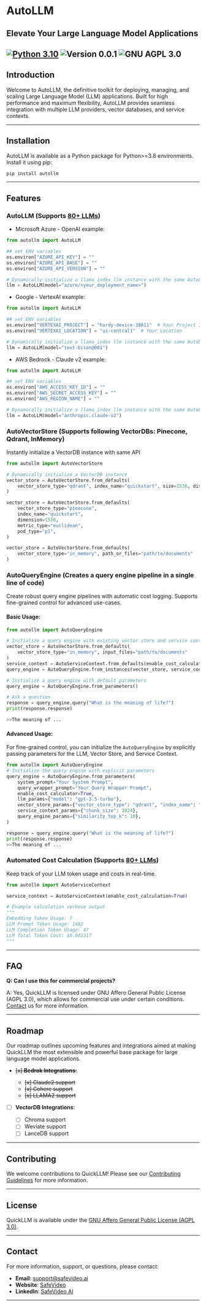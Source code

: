 # AutoLLM

## Elevate Your Large Language Model Applications

## [![Python 3.10](https://img.shields.io/badge/python-3.10-blue.svg)](https://www.python.org/downloads/release/python-3100/) ![Version 0.0.1](https://img.shields.io/badge/version-0.0.1-blue) ![GNU AGPL 3.0](https://img.shields.io/badge/license-AGPL_3.0-green)

## Introduction

Welcome to AutoLLM, the definitive toolkit for deploying, managing, and scaling Large Language Model (LLM) applications. Built for high performance and maximum flexibility, AutoLLM provides seamless integration with multiple LLM providers, vector databases, and service contexts.

______________________________________________________________________

## Installation

AutoLLM is available as a Python package for Python>=3.8 environments. Install it using pip:

```bash
pip install autollm
```

______________________________________________________________________

## Features

### AutoLLM (Supports [80+ LLMs](https://raw.githubusercontent.com/BerriAI/litellm/main/model_prices_and_context_window.json))

- Microsoft Azure - OpenAI example:

```python
from autollm import AutoLLM

## set ENV variables
os.environ["AZURE_API_KEY"] = ""
os.environ["AZURE_API_BASE"] = ""
os.environ["AZURE_API_VERSION"] = ""

# Dynamically initialize a llama_index llm instance with the same AutoLLM api
llm = AutoLLM(model="azure/<your_deployment_name>")
```

- Google - VertexAI example:

```python
from autollm import AutoLLM

## set ENV variables
os.environ["VERTEXAI_PROJECT"] = "hardy-device-38811"  # Your Project ID`
os.environ["VERTEXAI_LOCATION"] = "us-central1"  # Your Location

# Dynamically initialize a llama_index llm instance with the same AutoLLM api
llm = AutoLLM(model="text-bison@001")
```

- AWS Bedrock - Claude v2 example:

```python
from autollm import AutoLLM

## set ENV variables
os.environ["AWS_ACCESS_KEY_ID"] = ""
os.environ["AWS_SECRET_ACCESS_KEY"] = ""
os.environ["AWS_REGION_NAME"] = ""

# Dynamically initialize a llama_index llm instance with the same AutoLLM api
llm = AutoLLM(model="anthropic.claude-v2")
```

### AutoVectorStore (Supports following VectorDBs: Pinecone, Qdrant, InMemory)

Instantly initialize a VectorDB instance with same API

```python
from autollm import AutoVectorStore

# Dynamically initialize a VectorDB instance
vector_store = AutoVectorStore.from_defaults(
    vector_store_type="qdrant", index_name="quickstart", size=1536, distance="EUCLID"
)

vector_store = AutoVectorStore.from_defaults(
    vector_store_type="pinecone",
    index_name="quickstart",
    dimension=1536,
    metric_type="euclidean",
    pod_type="p1",
)

vector_store = AutoVectorStore.from_defaults(
    vector_store_type="in_memory", path_or_files="path/to/documents"
)
```

### AutoQueryEngine (Creates a query engine pipeline in a single line of code)

Create robust query engine pipelines with automatic cost logging. Supports fine-grained control for advanced use-cases.

#### Basic Usage:

```python
from autollm import AutoQueryEngine

# Initialize a query engine with existing vector store and service context
vector_store = AutoVectorStore.from_defaults(
    vector_store_type="in_memory", input_files="path/to/documents"
)
service_context = AutoServiceContext.from_defaults(enable_cost_calculation=True)
query_engine = AutoQueryEngine.from_instances(vector_store, service_context)

# Initialize a query engine with default parameters
query_engine = AutoQueryEngine.from_parameters()

# Ask a question
response = query_engine.query("What is the meaning of life?")
print(response.response)

>>The meaning of ...
```

#### Advanced Usage:

For fine-grained control, you can initialize the `AutoQueryEngine` by explicitly passing parameters for the LLM, Vector Store, and Service Context.

```python
from autollm import AutoQueryEngine
# Initialize the query engine with explicit parameters
query_engine = AutoQueryEngine.from_parameters(
    system_prompt="Your System Prompt",
    query_wrapper_prompt="Your Query Wrapper Prompt",
    enable_cost_calculator=True,
    llm_params={"model": "gpt-3.5-turbo"},
    vector_store_params={"vector_store_type": "qdrant", "index_name": "quickstart"},
    service_context_params={"chunk_size": 1024},
    query_engine_params={"similarity_top_k": 10},
)

response = query_engine.query("What is the meaning of life?")
print(response.response)
>>The meaning of ...
```

### Automated Cost Calculation (Supports [80+ LLMs](https://raw.githubusercontent.com/BerriAI/litellm/main/model_prices_and_context_window.json))

Keep track of your LLM token usage and costs in real-time.

```python
from autollm import AutoServiceContext

service_context = AutoServiceContext(enable_cost_calculation=True)

# Example calculation verbose output
"""
Embedding Token Usage: 7
LLM Prompt Token Usage: 1482
LLM Completion Token Usage: 47
LLM Total Token Cost: $0.002317
"""
```

______________________________________________________________________

## FAQ

**Q: Can I use this for commercial projects?**

A: Yes, QuickLLM is licensed under GNU Affero General Public License (AGPL 3.0), which allows for commercial use under certain conditions. [Contact](#contact) us for more information.

______________________________________________________________________

## Roadmap

Our roadmap outlines upcoming features and integrations aimed at making QuickLLM the most extensible and powerful base package for large language model applications.

- ~~\[x\] **Bedrok Integrations**:~~

  - ~~\[x\] Claude2 support~~
  - ~~\[x\] Cohere support~~
  - ~~\[x\] LLAMA2 support~~

- [ ] **VectorDB Integrations**:

  - [ ] Chroma support
  - [ ] Weviate support
  - [ ] LanceDB support

______________________________________________________________________

## Contributing

We welcome contributions to QuickLLM! Please see our [Contributing Guidelines](CONTRIBUTING.md) for more information.

______________________________________________________________________

## License

QuickLLM is available under the [GNU Affero General Public License (AGPL 3.0)](LICENSE.txt).

______________________________________________________________________

## Contact

For more information, support, or questions, please contact:

- **Email**: [support@safevideo.ai](mailto:support@quickllm.com)
- **Website**: [SafeVideo](https://safevideo.ai/)
- **LinkedIn**: [SafeVideo AI](https://www.linkedin.com/company/safevideo/)

______________________________________________________________________
